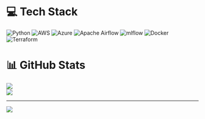# 💻 Tech Stack
![Python](https://img.shields.io/badge/python-3670A0?style=flat&logo=python&logoColor=ffdd54) ![AWS](https://img.shields.io/badge/AWS-%23FF9900.svg?style=flat&logo=amazon-aws&logoColor=white) ![Azure](https://img.shields.io/badge/azure-%230072C6.svg?style=flat&logo=microsoftazure&logoColor=white) ![Apache Airflow](https://img.shields.io/badge/Apache%20Airflow-017CEE?style=flat&logo=Apache%20Airflow&logoColor=white) ![mlflow](https://img.shields.io/badge/mlflow-%23d9ead3.svg?style=flat&logo=numpy&logoColor=blue) ![Docker](https://img.shields.io/badge/docker-%230db7ed.svg?style=flat&logo=docker&logoColor=white) ![Terraform](https://img.shields.io/badge/terraform-%235835CC.svg?style=flat&logo=terraform&logoColor=white)

# 📊 GitHub Stats
![](https://github-readme-streak-stats.herokuapp.com/?user=namtonthat&theme=dark&hide_border=true)<br/>
![](https://github-readme-stats.vercel.app/api/top-langs/?username=namtonthat&theme=dark&hide_border=true&include_all_commits=true&count_private=true&layout=compact)

---
[![](https://visitcount.itsvg.in/api?id=namtonthat&icon=0&color=0)](https://visitcount.itsvg.in)

